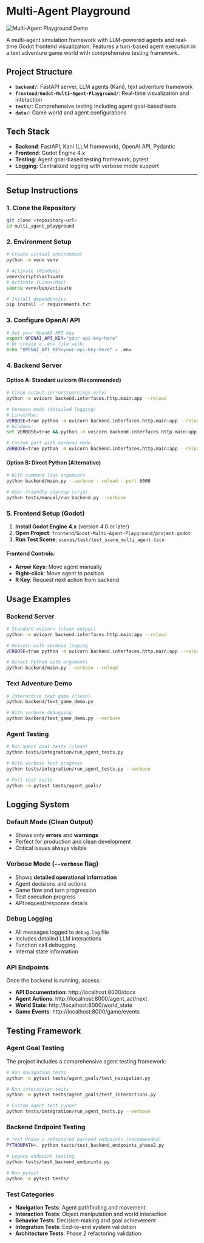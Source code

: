 # Multi-Agent Playground

![Multi-Agent Playground Demo](assets/multi_agent_playground_demo.gif)

A multi-agent simulation framework with LLM-powered agents and real-time Godot frontend visualization. Features a turn-based agent execution in a text adventure game world with comprehensive testing framework.

## Project Structure
- **`backend/`**: FastAPI server, LLM agents (Kani), text adventure framework
- **`frontend/Godot-Multi-Agent-Playground/`**: Real-time visualization and interaction
- **`tests/`**: Comprehensive testing including agent goal-based tests
- **`data/`**: Game world and agent configurations

## Tech Stack
- **Backend**: FastAPI, Kani (LLM framework), OpenAI API, Pydantic
- **Frontend**: Godot Engine 4.x
- **Testing**: Agent goal-based testing framework, pytest
- **Logging**: Centralized logging with verbose mode support

---
## Setup Instructions

### 1. Clone the Repository
```bash
git clone <repository-url>
cd multi_agent_playground
```

### 2. Environment Setup
```bash
# Create virtual environment
python -m venv venv

# Activate (Windows)
venv\Scripts\activate
# Activate (Linux/Mac)
source venv/bin/activate

# Install dependencies
pip install -r requirements.txt
```

### 3. Configure OpenAI API
```bash
# Set your OpenAI API key
export OPENAI_API_KEY="your-api-key-here"
# Or create a .env file with:
echo "OPENAI_API_KEY=your-api-key-here" > .env
```

### 4. Backend Server

#### Option A: Standard uvicorn (Recommended)
```bash
# Clean output (errors/warnings only)
python -m uvicorn backend.interfaces.http.main:app --reload

# Verbose mode (detailed logging)
# Linux/Mac:
VERBOSE=true python -m uvicorn backend.interfaces.http.main:app --reload
# Windows:
set VERBOSE=true && python -m uvicorn backend.interfaces.http.main:app --reload

# Custom port with verbose mode
VERBOSE=true python -m uvicorn backend.interfaces.http.main:app --reload --port 8001
```

#### Option B: Direct Python (Alternative)
```bash
# With command line arguments
python backend/main.py --verbose --reload --port 8000

# User-friendly startup script
python tests/manual/run_backend.py --verbose
```

### 5. Frontend Setup (Godot)
1. **Install Godot Engine 4.x** (version 4.0 or later)
2. **Open Project**: `frontend/Godot-Multi-Agent-Playground/project.godot`
3. **Run Test Scene**: `scenes/test/test_scene_multi_agent.tscn`

#### Frontend Controls:
- **Arrow Keys**: Move agent manually
- **Right-click**: Move agent to position
- **R Key**: Request next action from backend

## Usage Examples

### Backend Server
```bash
# Standard uvicorn (clean output)
python -m uvicorn backend.interfaces.http.main:app --reload

# Uvicorn with verbose logging
VERBOSE=true python -m uvicorn backend.interfaces.http.main:app --reload

# Direct Python with arguments
python backend/main.py --verbose --reload
```

### Text Adventure Demo
```bash
# Interactive text game (clean)
python backend/text_game_demo.py

# With verbose debugging
python backend/text_game_demo.py --verbose
```

### Agent Testing
```bash
# Run agent goal tests (clean)
python tests/integration/run_agent_tests.py

# With verbose test progress
python tests/integration/run_agent_tests.py --verbose

# Full test suite
python -m pytest tests/agent_goals/
```

## Logging System

### Default Mode (Clean Output)
- Shows only **errors** and **warnings**
- Perfect for production and clean development
- Critical issues always visible

### Verbose Mode (`--verbose` flag)
- Shows **detailed operational information**
- Agent decisions and actions
- Game flow and turn progression
- Test execution progress
- API request/response details

### Debug Logging
- All messages logged to `debug.log` file
- Includes detailed LLM interactions
- Function call debugging
- Internal state information

### API Endpoints
Once the backend is running, access:
- **API Documentation**: http://localhost:8000/docs
- **Agent Actions**: http://localhost:8000/agent_act/next
- **World State**: http://localhost:8000/world_state
- **Game Events**: http://localhost:8000/game/events

## Testing Framework

### Agent Goal Testing
The project includes a comprehensive agent testing framework:

```bash
# Run navigation tests
python -m pytest tests/agent_goals/test_navigation.py

# Run interaction tests  
python -m pytest tests/agent_goals/test_interactions.py

# Custom agent test runner
python tests/integration/run_agent_tests.py --verbose
```

### Backend Endpoint Testing
```bash
# Test Phase 2 refactored backend endpoints (recommended)
PYTHONPATH=. python tests/test_backend_endpoints_phase2.py

# Legacy endpoint testing
python tests/test_backend_endpoints.py

# Run pytest
python -m pytest tests/
```

### Test Categories
- **Navigation Tests**: Agent pathfinding and movement
- **Interaction Tests**: Object manipulation and world interaction
- **Behavior Tests**: Decision-making and goal achievement
- **Integration Tests**: End-to-end system validation
- **Architecture Tests**: Phase 2 refactoring validation

